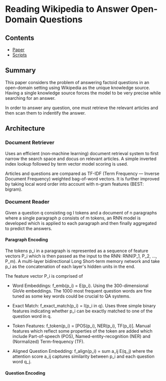 # Reading Wikipedia to Answer Open-Domain Questions

## Contents

* [Paper](Paper.pdf)
* [Scripts](scripts/)


## Summary 

This paper considers the problem of answering factoid questions in an open-domain setting using Wikipedia as the unique knowledge source. Having a single knowledge source forces the model to be very precise while searching for an answer.

In order to answer any question, one must retrieve the relevant articles and then scan them to indentify the answer.

## Architecture

### Document Retriever

Uses an efficient (non-machine learning) document retrieval system to first narrow the search space and docus on relevant articles. A simple inverted index lookup followed by term vector model scoring is used.

Articles and questions are compared as TF-IDF (Term Frequency — Inverse Document Frequency) weighted bag-of-word vectors. It is further improved by taking local word order into account with n-gram features (BEST: bigram).

### Document Reader

Given a question q consisting og l tokens and a document of n paragraphs where a single paragraph p consists of m tokens, an RNN model is developed which is applied to each paragraph and then finally aggregated to predict the answers.

#### Paragraph Encoding

The tokens p_i in a paragraph is represented as a sequence of feature vectors P_i which is then passed as the input to the RNN: RNN(P_1, P_2, ..., P_m). A multi-layer bidirectional Long Short-term memory network and take p_i as the concatenation of each layer's hidden units in the end. 

The feature vector P_i is comprised of

* Word Embeddings: f_emb(p_i) = E(p_i). Using the 300-dimensional GloVe embeddings. The 1000 most frequent question words are fine tuned as some key words could be crucial to QA systems.

* Exact Match: f_exact_match(p_i) = I(p_i in q). Uses three simple binary features indicating whether p_i can be exactly matched to one of the question word in q.

* Token Features: f_token(p_i) = [POS(p_i), NER(p_i), TF(p_i)]. Manual features which reflect some properties of the token are added which include Part-of-speech (POS), Named-entity-recognition (NER) and (Normalized) Term-frequency (TF).

* Aligned Question Embedding: f_align(p_i) = sum a_ij E(q_j) where the attention score a_ij captures similarity between p_i and each question word q_j.


#### Question Encoding


